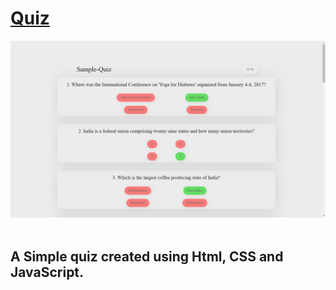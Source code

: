 # [Quiz](https://ishan072.github.io/Quiz/)
![SS](./img/ss.png)
<br>
<br>
<H2>A Simple quiz created using Html, CSS and JavaScript.</h2>